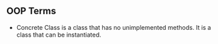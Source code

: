 ## OOP Terms

- Concrete Class is a class that has no unimplemented methods. It is a class that can be instantiated.